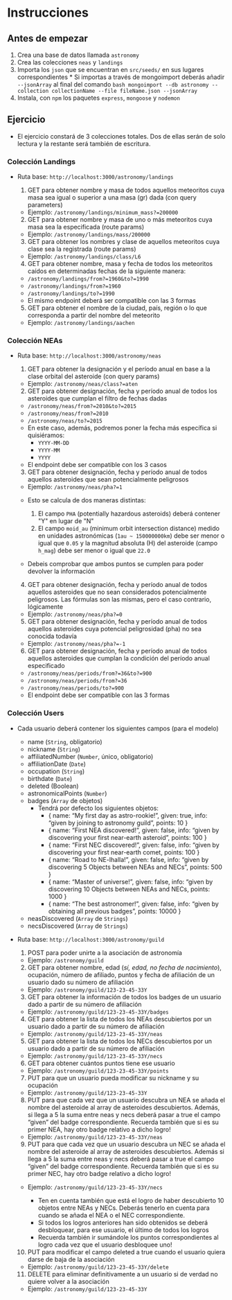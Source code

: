 # Instrucciones

## Antes de empezar
  1. Crea una base de datos llamada `astronomy`
  2. Crea las colecciones `neas` y `landings`
  3. Importa los `json` que se encuentran en `src/seeds/` en sus lugares correspondientes
    * Si importas a través de mongoimport deberás añadir `--jsonArray` al final del comando
    ```bash
    mongoimport --db astronomy --collection collectionName --file fileName.json --jsonArray
    ```
  4. Instala, con `npm` los paquetes `express`, `mongoose` y `nodemon`

## Ejercicio

  * El ejercicio constará de 3 colecciones totales. Dos de ellas serán de solo lectura y la restante será también de escritura.
  
  ### Colección Landings

  * Ruta base: `http://localhost:3000/astronomy/landings`

    1. GET para obtener nombre y masa de todos aquellos meteoritos cuya masa sea igual o superior a una masa (gr) dada (con query parameters)
    - Ejemplo: `/astronomy/landings/minimum_mass?=200000`

    2. GET para obtener nombre y masa de uno o más meteoritos cuya masa sea la especificada (route params)
    - Ejemplo: `/astronomy/landings/mass/200000`

    3. GET para obtener los nombres y clase de aquellos meteoritos cuya clase sea la registrada (route params)
    - Ejemplo: `/astronomy/landings/class/L6`

    4. GET para obtener nombre, masa y fecha de todos los meteoritos caídos en determinadas fechas de la siguiente manera:
      * `/astronomy/landings/from?=1960&to?=1990`
      * `/astronomy/landings/from?=1960`
      * `/astronomy/landings/to?=1990`
      * El mismo endpoint deberá ser compatible con las 3 formas

    5. GET para obtener el nombre de la ciudad, país, región o lo que corresponda a partir del nombre del meteorito
    - Ejemplo: `/astronomy/landings/aachen`


  ### Colección NEAs

  * Ruta base: `http://localhost:3000/astronomy/neas`

    1. GET para obtener la designación y el período anual en base a la clase orbital del asteroide (con query params)
    - Ejemplo: `/astronomy/neas/class?=aten`

    2. GET para obtener designación, fecha y período anual de todos los asteroides que cumplan el filtro de fechas dadas
      * `/astronomy/neas/from?=2010&to?=2015`
      * `/astronomy/neas/from?=2010`
      * `/astronomy/neas/to?=2015`
      * En este caso, además, podremos poner la fecha más específica si quisiéramos:
        - `YYYY-MM-DD`
        - `YYYY-MM`
        - `YYYY`
      * El endpoint debe ser compatible con los 3 casos

    3. GET para obtener designación, fecha y período anual de todos aquellos asteroides que sean potencialmente peligrosos
    - Ejemplo: `/astronomy/neas/pha?=1`

    * Esto se calcula de dos maneras distintas:
      1. El campo `PHA` (potentially hazardous asteroids) deberá contener "Y" en lugar de "N"
      2. El campo `moid_au` (minimum orbit intersection distance) medido en unidades astronómicas (`1au ~ 150000000km`) debe ser menor o igual que `0.05` y la magnitud absoluta (H) del asteroide (campo `h_mag`) debe ser menor o igual que `22.0`

    * Debeis comprobar que ambos puntos se cumplen para poder devolver la información

    4. GET para obtener designación, fecha y período anual de todos aquellos asteroides que no sean considerados potencialmente peligrosos. Las fórmulas son las mismas, pero el caso contrario, lógicamente
    - Ejemplo: `/astronomy/neas/pha?=0`

    5. GET para obtener designación, fecha y período anual de todos aquellos asteroides cuya potencial peligrosidad (pha) no sea conocida todavía
    - Ejemplo: `/astronomy/neas/pha?=-1`

    6. GET para obtener designación, fecha y período anual de todos aquellos asteroides que cumplan la condición del período anual especificado
      * `/astronomy/neas/periods/from?=36&to?=900`
      * `/astronomy/neas/periods/from?=36`
      * `/astronomy/neas/periods/to?=900`
      * El endpoint debe ser compatible con las 3 formas


  ### Colección Users

  * Cada usuario deberá contener los siguientes campos (para el modelo)
    - name (`String`, obligatorio)
    - nickname (`String`)
    - affiliatedNumber (`Number`, único, obligatorio)
    - affiliationDate (`Date`)
    - occupation (`String`)
    - birthdate (`Date`)
    - deleted (Boolean)
    - astronomicalPoints (`Number`)
    - badges (`Array` de objetos)
        * Tendrá por defecto los siguientes objetos:
          - { name: “My first day as astro-rookie!”, given: true, info: “given by joining to astronomy guild”, points: 10 }
          - { name: “First NEA discovered!”, given: false, info: “given by discovering your first near-earth asteroid”, points: 100 } 
          - { name: “First NEC discovered!”, given: false, info: “given by discovering your first near-earth comet, points: 100 }
          - { name: “Road to NE-lhalla!”, given: false, info: “given by discovering 5 Objects between NEAs and NECs”, points: 500 }
          - { name: “Master of universe!”, given: false, info: “given by discovering 10 Objects between NEAs and NECs, points: 1000 }
          - { name: “The best astronomer!”, given: false, info: “given by obtaining all previous badges”, points: 10000 }
    - neasDiscovered (`Array` de `Strings`)
    - necsDiscovered (`Array` de `Strings`)

  * Ruta base: `http://localhost:3000/astronomy/guild`

    1. POST para poder unirte a la asociación de astronomía
    - Ejemplo: `/astronomy/guild`

    2. GET para obtener nombre, edad (*sí, edad, no fecha de nacimiento*), ocupación, número de afiliado, puntos y fecha de afiliación de un usuario dado su número de afiliación
    - Ejemplo: `/astronomy/guild/123-23-45-33Y`

    3. GET para obtener la información de todos los badges de un usuario dado a partir de su número de afiliación
    - Ejemplo: `/astronomy/guild/123-23-45-33Y/badges`

    4. GET para obtener la lista de todos los NEAs descubiertos por un usuario dado a partir de su número de afiliación
    - Ejemplo: `/astronomy/guild/123-23-45-33Y/neas`

    5. GET para obtener la lista de todos los NECs descubiertos por un usuario dado a partir de su número de afiliación
    - Ejemplo: `/astronomy/guild/123-23-45-33Y/necs`

    6. GET para obtener cuántos puntos tiene ese usuario
    - Ejemplo: `/astronomy/guild/123-23-45-33Y/points`

    7. PUT para que un usuario pueda modificar su nickname y su ocupación
    - Ejemplo: `/astronomy/guild/123-23-45-33Y`

    8. PUT para que cada vez que un usuario descubra un NEA se añada el nombre del asteroide al array de asteroides descubiertos. Además, si llega a 5 la suma entre neas y necs deberá pasar a true el campo “given” del badge correspondiente. Recuerda también que si es su primer NEA, hay otro badge relativo a dicho logro!
    - Ejemplo: `/astronomy/guild/123-23-45-33Y/neas`

    9. PUT para que cada vez que un usuario descubra un NEC se añada el nombre del asteroide al array de asteroides descubiertos. Además si llega a 5 la suma entre neas y necs deberá pasar a true el campo “given” del badge correspondiente. Recuerda también que si es su primer NEC, hay otro badge relativo a dicho logro!
    - Ejemplo: `/astronomy/guild/123-23-45-33Y/necs`

      * Ten en cuenta también que está el logro de haber descubierto 10 objetos entre NEAs y NECs. Deberás tenerlo en cuenta para cuando se añada el NEA o el NEC correspondiente.
      * Si todos los logros anteriores han sido obtenidos se deberá desbloquear, para ese usuario, el último de todos los logros
      * Recuerda también ir sumándole los puntos correspondientes al logro cada vez que el usuario desbloquee uno!

    10. PUT para modificar el campo deleted a true cuando el usuario quiera darse de baja de la asociación
    - Ejemplo: `/astronomy/guild/123-23-45-33Y/delete`

    11. DELETE para eliminar definitivamente a un usuario si de verdad no quiere volver a la asociación
    - Ejemplo: `/astronomy/guild/123-23-45-33Y`
